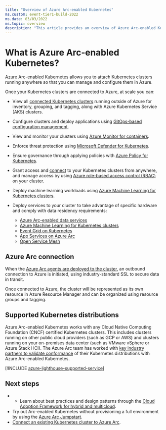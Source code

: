 ```yaml
---
title: "Overview of Azure Arc-enabled Kubernetes"
ms.custom: event-tier1-build-2022
ms.date: 03/03/2022
ms.topic: overview
description: "This article provides an overview of Azure Arc-enabled Kubernetes."
---
```


# What is Azure Arc-enabled Kubernetes?

Azure Arc-enabled Kubernetes allows you to attach Kubernetes clusters running anywhere so that you can manage and configure them in Azure.

Once your Kubernetes clusters are connected to Azure, at scale you can:

* View all [connected Kubernetes clusters](quickstart-connect-cluster.md) running outside of Azure for inventory, grouping, and tagging, along with Azure Kubernetes Service (AKS) clusters.

* Configure clusters and deploy applications using [GitOps-based configuration management](tutorial-use-gitops-connected-cluster.md).

* View and monitor your clusters using [Azure Monitor for containers](../../azure-monitor/containers/container-insights-enable-arc-enabled-clusters.md?toc=/azure/azure-arc/kubernetes/toc.json).

* Enforce threat protection using [Microsoft Defender for Kubernetes](../../defender-for-cloud/defender-for-kubernetes-azure-arc.md?toc=/azure/azure-arc/kubernetes/toc.json).

* Ensure governance through applying policies with [Azure Policy for Kubernetes](../../governance/policy/concepts/policy-for-kubernetes.md?toc=/azure/azure-arc/kubernetes/toc.json).

* Grant access and [connect](cluster-connect.md) to your Kubernetes clusters from anywhere, and manage access by using [Azure role-based access control (RBAC)](azure-rbac.md) on your cluster.

* Deploy machine learning workloads using [Azure Machine Learning for Kubernetes clusters](../../machine-learning/how-to-attach-kubernetes-anywhere.md?toc=/azure/azure-arc/kubernetes/toc.json).

* Deploy services to your cluster to take advantage of specific hardware and comply with data residency requirements:

  * [Azure Arc-enabled data services](../data/overview.md)
  * [Azure Machine Learning for Kubernetes clusters](../../machine-learning/how-to-attach-kubernetes-anywhere.md?toc=/azure/azure-arc/kubernetes/toc.json)
  * [Event Grid on Kubernetes](../../event-grid/kubernetes/overview.md)
  * [App Services on Azure Arc](../../app-service/overview-arc-integration.md)
  * [Open Service Mesh](tutorial-arc-enabled-open-service-mesh.md)

## Azure Arc connection

When the [Azure Arc agents are deployed to the cluster](quickstart-connect-cluster.md), an outbound connection to Azure is initiated, using industry-standard SSL to secure data in transit.

Once connected to Azure, the cluster will be represented as its own resource in Azure Resource Manager and can be organized using resource groups and tagging.

## Supported Kubernetes distributions

Azure Arc-enabled Kubernetes works with any Cloud Native Computing Foundation (CNCF) certified Kubernetes clusters. This includes clusters running on other public cloud providers (such as GCP or AWS) and clusters running on your on-premises data center (such as VMware vSphere or Azure Stack HCI). The Azure Arc team has worked with [key industry partners to validate conformance](./validation-program.md) of their Kubernetes distributions with Azure Arc-enabled Kubernetes.

[!INCLUDE [azure-lighthouse-supported-service](../../../includes/azure-lighthouse-supported-service.md)]

## Next steps

* * Learn about best practices and design patterns through the [Cloud Adoption Framework for hybrid and multicloud](/azure/cloud-adoption-framework/scenarios/hybrid/arc-enabled-kubernetes/eslz-arc-kubernetes-identity-access-management).
* Try out Arc-enabled Kubernetes without provisioning a full environment by using the [Azure Arc Jumpstart](https://azurearcjumpstart.io/azure_arc_jumpstart/azure_arc_k8s/).
* [Connect an existing Kubernetes cluster to Azure Arc](quickstart-connect-cluster.md).
